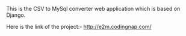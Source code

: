 This is the CSV to MySql converter web application which is based on Django.


Here is the link of the project:- http://e2m.codingnap.com/
